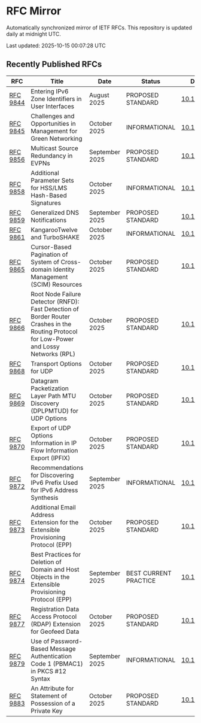 # RFC Mirror

Automatically synchronized mirror of IETF RFCs. This repository is updated daily at midnight UTC.

Last updated: 2025-10-15 00:07:28 UTC

## Recently Published RFCs

| RFC | Title | Date | Status | DOI |
|-----|-------|------|--------|-----|
| [RFC 9844](rfcs/rfc9844.txt) | Entering IPv6 Zone Identifiers in User Interfaces | August 2025 | PROPOSED STANDARD | [10.17487](https://doi.org/10.17487/RFC9844) |
| [RFC 9845](rfcs/rfc9845.txt) | Challenges and Opportunities in Management for Green Networking | October 2025 | INFORMATIONAL | [10.17487](https://doi.org/10.17487/RFC9845) |
| [RFC 9856](rfcs/rfc9856.txt) | Multicast Source Redundancy in EVPNs | September 2025 | PROPOSED STANDARD | [10.17487](https://doi.org/10.17487/RFC9856) |
| [RFC 9858](rfcs/rfc9858.txt) | Additional Parameter Sets for HSS/LMS Hash-Based Signatures | October 2025 | INFORMATIONAL | [10.17487](https://doi.org/10.17487/RFC9858) |
| [RFC 9859](rfcs/rfc9859.txt) | Generalized DNS Notifications | September 2025 | PROPOSED STANDARD | [10.17487](https://doi.org/10.17487/RFC9859) |
| [RFC 9861](rfcs/rfc9861.txt) | KangarooTwelve and TurboSHAKE | October 2025 | INFORMATIONAL | [10.17487](https://doi.org/10.17487/RFC9861) |
| [RFC 9865](rfcs/rfc9865.txt) | Cursor-Based Pagination of System of Cross-domain Identity Management (SCIM) Resources | October 2025 | PROPOSED STANDARD | [10.17487](https://doi.org/10.17487/RFC9865) |
| [RFC 9866](rfcs/rfc9866.txt) | Root Node Failure Detector (RNFD): Fast Detection of Border Router Crashes in the Routing Protocol for Low-Power and Lossy Networks (RPL) | October 2025 | PROPOSED STANDARD | [10.17487](https://doi.org/10.17487/RFC9866) |
| [RFC 9868](rfcs/rfc9868.txt) | Transport Options for UDP | October 2025 | PROPOSED STANDARD | [10.17487](https://doi.org/10.17487/RFC9868) |
| [RFC 9869](rfcs/rfc9869.txt) | Datagram Packetization Layer Path MTU Discovery (DPLPMTUD) for UDP Options | October 2025 | PROPOSED STANDARD | [10.17487](https://doi.org/10.17487/RFC9869) |
| [RFC 9870](rfcs/rfc9870.txt) | Export of UDP Options Information in IP Flow Information Export (IPFIX) | October 2025 | PROPOSED STANDARD | [10.17487](https://doi.org/10.17487/RFC9870) |
| [RFC 9872](rfcs/rfc9872.txt) | Recommendations for Discovering IPv6 Prefix Used for IPv6 Address Synthesis | September 2025 | INFORMATIONAL | [10.17487](https://doi.org/10.17487/RFC9872) |
| [RFC 9873](rfcs/rfc9873.txt) | Additional Email Address Extension for the Extensible Provisioning Protocol (EPP) | October 2025 | PROPOSED STANDARD | [10.17487](https://doi.org/10.17487/RFC9873) |
| [RFC 9874](rfcs/rfc9874.txt) | Best Practices for Deletion of Domain and Host Objects in the Extensible Provisioning Protocol (EPP) | September 2025 | BEST CURRENT PRACTICE | [10.17487](https://doi.org/10.17487/RFC9874) |
| [RFC 9877](rfcs/rfc9877.txt) | Registration Data Access Protocol (RDAP) Extension for Geofeed Data | October 2025 | PROPOSED STANDARD | [10.17487](https://doi.org/10.17487/RFC9877) |
| [RFC 9879](rfcs/rfc9879.txt) | Use of Password-Based Message Authentication Code 1 (PBMAC1) in PKCS #12 Syntax | September 2025 | INFORMATIONAL | [10.17487](https://doi.org/10.17487/RFC9879) |
| [RFC 9883](rfcs/rfc9883.txt) | An Attribute for Statement of Possession of a Private Key | October 2025 | PROPOSED STANDARD | [10.17487](https://doi.org/10.17487/RFC9883) |
